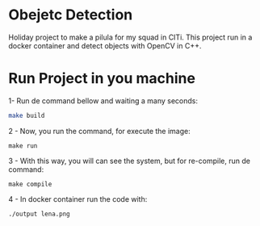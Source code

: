 # Obejetc Detection
Holiday project to make a pilula for my squad in CITi. This project run in a docker container and detect objects with OpenCV in C++.

# Run Project in you machine
1- Run de command bellow and waiting a many seconds:
```sh
make build
```
2 - Now, you run the command, for execute the image:
```
make run
```
3 - With this way, you will can see the system, but for re-compile, run de command:
```
make compile
```
4 - In docker container run the code with:
```
./output lena.png
```
